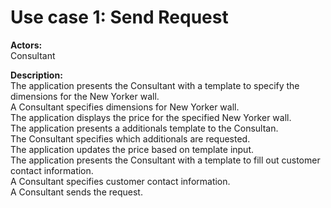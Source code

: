 # Use case 1: Send Request  

**Actors:**  
Consultant

**Description:**  
The application presents the Consultant with a template to specify the dimensions for the New Yorker wall.<br> 
A Consultant specifies dimensions for New Yorker wall.<br> 
The application displays the price for the specified New Yorker wall.<br> 
The application presents a additionals template to the Consultan.<br> 
The Consultant specifies which additionals are requested.<br> 
The application updates the price based on template input.<br> 
The application presents the Consultant with a template to fill out customer contact information.<br> 
A Consultant specifies customer contact information.<br> 
A Consultant sends the request.<br> 
